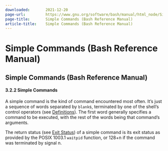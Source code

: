 ```yaml
---
downloaded:       2021-12-20
page-url:         https://www.gnu.org/software/bash/manual/html_node/Simple-Commands.html
page-title:       Simple Commands (Bash Reference Manual)
article-title:    Simple Commands (Bash Reference Manual)
---
```

# Simple Commands (Bash Reference Manual)

Simple Commands (Bash Reference Manual)
---

#### 3.2.2 Simple Commands

A simple command is the kind of command encountered most often. It’s just a sequence of words separated by `blank`s, terminated by one of the shell’s control operators (see [Definitions][1]). The first word generally specifies a command to be executed, with the rest of the words being that command’s arguments.

The return status (see [Exit Status][2]) of a simple command is its exit status as provided by the POSIX 1003.1 `waitpid` function, or 128+n if the command was terminated by signal n.

[1]: https://www.gnu.org/software/bash/manual/html_node/Definitions.html
[2]: https://www.gnu.org/software/bash/manual/html_node/Exit-Status.html
